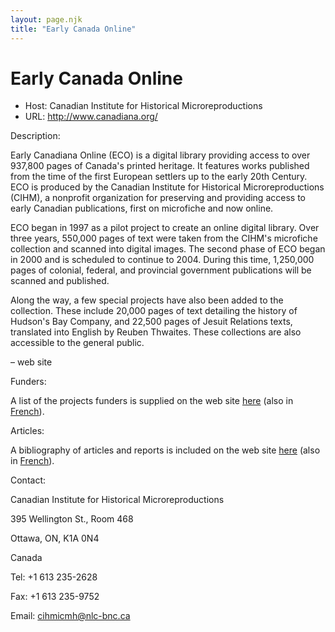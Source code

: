 ```yaml
---
layout: page.njk
title: "Early Canada Online"
---
```

# Early Canada Online








* Host: Canadian Institute for
 Historical Microreproductions
* URL: <http://www.canadiana.org/>



Description:


Early Canadiana Online (ECO) is a digital library providing
 access to over 937,800 pages of Canada's printed heritage. It
 features works published from the time of the first European
 settlers up to the early 20th Century. ECO is produced by the
 Canadian Institute for
 Historical Microreproductions (CIHM), a nonprofit
 organization for preserving and providing access to early
 Canadian publications, first on microfiche and now online.


ECO began in 1997 as a pilot project to create an online
 digital library. Over three years, 550,000 pages of text were
 taken from the CIHM's microfiche collection and scanned into
 digital images. The second phase of ECO began in 2000 and is
 scheduled to continue to 2004. During this time, 1,250,000 pages
 of colonial, federal, and provincial government publications
 will be scanned and published.


Along the way, a few special projects have also been added to
 the collection. These include 20,000 pages of text detailing the
 history of Hudson's Bay Company, and 22,500 pages of Jesuit
 Relations texts, translated into English by Reuben
 Thwaites. These collections are also accessible to the general
 public.


– web site



Funders:


A list of the projects funders is supplied on the web site
 [here](http://www.canadiana.org/eco.php?doc=supporters)
 (also in [French](http://www.canadiana.org/nml.php?doc=supporters)).



Articles:


A bibliography of articles and reports is included on the
 web site [here](http://www.canadiana.org/eco.php?doc=articles)
 (also in [French](http://www.canadiana.org/nml.php?doc=articles)).



Contact:
 



Canadian Institute for Historical Microreproductions


395 Wellington St., Room 468


Ottawa, ON, K1A 0N4


Canada


Tel: +1 613 235-2628


Fax: +1 613 235-9752


Email: [cihmicmh@nlc-bnc.ca](mailto:cihmicmh@nlc-bnc.ca)





